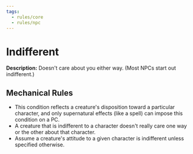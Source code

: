 ```yaml
---
tags:
  - rules/core
  - rules/npc
---
```

# Indifferent

**Description:** Doesn't care about you either way. (Most NPCs start out indifferent.)

## Mechanical Rules

- This condition reflects a creature's disposition toward a particular character, and only supernatural effects (like a spell) can impose this condition on a PC.
- A creature that is indifferent to a character doesn't really care one way or the other about that character.
- Assume a creature's attitude to a given character is indifferent unless specified otherwise.
